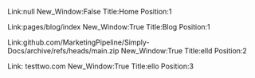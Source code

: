 

Link:null New_Window:False Title:Home Position:1 

Link:pages/blog/index New_Window:True Title:Blog Position:1 


Link:github.com/MarketingPipeline/Simply-Docs/archive/refs/heads/main.zip New_Window:True Title:elld Position:2


Link: testtwo.com New_Window:True Title:ello Position:3 
